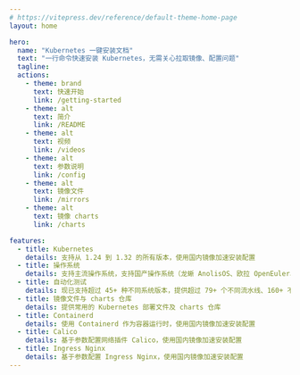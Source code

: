 ```yaml
---
# https://vitepress.dev/reference/default-theme-home-page
layout: home

hero:
  name: "Kubernetes 一键安装文档"
  text: "一行命令快速安装 Kubernetes，无需关心拉取镜像、配置问题"
  tagline:
  actions:
    - theme: brand
      text: 快速开始
      link: /getting-started
    - theme: alt
      text: 简介
      link: /README
    - theme: alt
      text: 视频
      link: /videos
    - theme: alt
      text: 参数说明
      link: /config
    - theme: alt
      text: 镜像文件
      link: /mirrors
    - theme: alt
      text: 镜像 charts
      link: /charts

features:
  - title: Kubernetes
    details: 支持从 1.24 到 1.32 的所有版本，使用国内镜像加速安装配置
  - title: 操作系统
    details: 支持主流操作系统，支持国产操作系统（龙蜥 AnolisOS、欧拉 OpenEuler、银河麒麟 Kylin、开放麒麟 OpenKylin、优麒麟 Ubuntu Kylin、深度 Deepin 等）
  - title: 自动化测试
    details: 现已支持超过 45+ 种不同系统版本，提供超过 79+ 个不同流水线、160+ 不同作业 配置自动化测试 Kubernetes、etcd 等 安装配置
  - title: 镜像文件与 charts 仓库
    details: 提供常用的 Kubernetes 部署文件及 charts 仓库
  - title: Containerd
    details: 使用 Containerd 作为容器运行时，使用国内镜像加速安装配置
  - title: Calico
    details: 基于参数配置网络插件 Calico，使用国内镜像加速安装配置
  - title: Ingress Nginx
    details: 基于参数配置 Ingress Nginx，使用国内镜像加速安装配置
---
```


